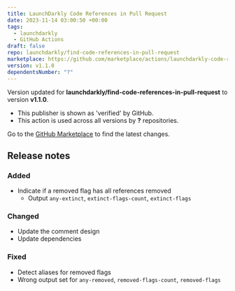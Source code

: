 ```yaml
---
title: LaunchDarkly Code References in Pull Request
date: 2023-11-14 03:00:50 +00:00
tags:
  - launchdarkly
  - GitHub Actions
draft: false
repo: launchdarkly/find-code-references-in-pull-request
marketplace: https://github.com/marketplace/actions/launchdarkly-code-references-in-pull-request
version: v1.1.0
dependentsNumber: "?"
---
```



Version updated for **launchdarkly/find-code-references-in-pull-request** to version **v1.1.0**.
- This publisher is shown as 'verified' by GitHub.
- This action is used across all versions by **?** repositories.

Go to the [GitHub Marketplace](https://github.com/marketplace/actions/launchdarkly-code-references-in-pull-request) to find the latest changes.

## Release notes

### Added
- Indicate if a removed flag has all references removed
  - Output `any-extinct`, `extinct-flags-count`, `extinct-flags`

### Changed
- Update the comment design
- Update dependencies

### Fixed
- Detect aliases for removed flags
- Wrong output set for `any-removed`, `removed-flags-count`, `removed-flags`
